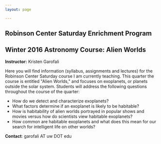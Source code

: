 ```yaml
---
layout: page

---
```


## Robinson Center Saturday Enrichment Program

## Winter 2016 Astronomy Course: Alien Worlds

**Instructor:** Kristen Garofali

Here you will find information (syllabus, assignments and lectures) for
the Robinson Center Saturday course I am currently teaching. This quarter
the course is entitled "Alien Worlds," and focuses on exoplanets, or planets
outside the solar system. Students will address
the following questions throughout the course of the quarter:

- How do we detect and characterize exoplanets?
- What factors determine if an exoplanet is likely to be habitable?
- How is habitability of alien worlds portrayed in popular shows and movies versus
how do scientists view habitable exoplanets?
- How common are habitable exoplanets and what does this mean for our search for
intelligent life on other worlds?

**Contact**: garofali AT uw DOT edu
